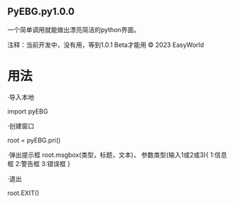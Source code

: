 ## PyEBG.py1.0.0
一个简单调用就能做出漂亮简洁的python界面。

注释：当前开发中，没有用，等到1.0.1 Beta才能用
© 2023 EasyWorld


# 用法

·导入本地

import pyEBG


·创建窗口

 root = pyEBG.pri()


·弹出提示框
 root.msgbox(类型，标题，文本)，
 参数类型(输入1或2或3){
 1:信息框
 2:警告框
 3:错误框
 }


·退出

 root.EXIT()



 
